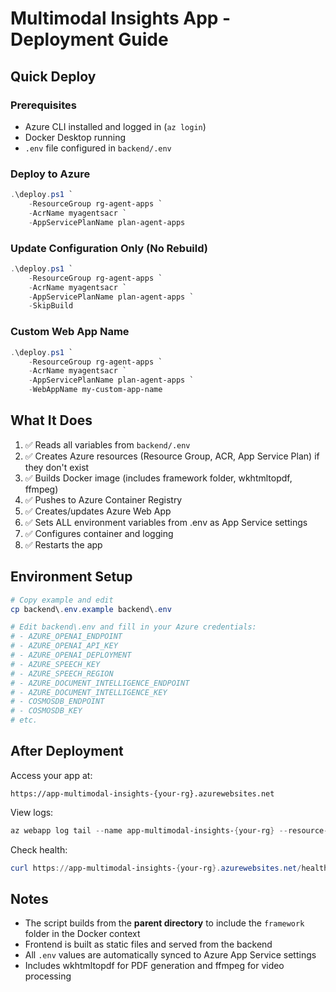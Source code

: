 # Multimodal Insights App - Deployment Guide

## Quick Deploy

### Prerequisites
- Azure CLI installed and logged in (`az login`)
- Docker Desktop running
- `.env` file configured in `backend/.env`

### Deploy to Azure

```powershell
.\deploy.ps1 `
    -ResourceGroup rg-agent-apps `
    -AcrName myagentsacr `
    -AppServicePlanName plan-agent-apps
```

### Update Configuration Only (No Rebuild)

```powershell
.\deploy.ps1 `
    -ResourceGroup rg-agent-apps `
    -AcrName myagentsacr `
    -AppServicePlanName plan-agent-apps `
    -SkipBuild
```

### Custom Web App Name

```powershell
.\deploy.ps1 `
    -ResourceGroup rg-agent-apps `
    -AcrName myagentsacr `
    -AppServicePlanName plan-agent-apps `
    -WebAppName my-custom-app-name
```

## What It Does

1. ✅ Reads all variables from `backend/.env`
2. ✅ Creates Azure resources (Resource Group, ACR, App Service Plan) if they don't exist
3. ✅ Builds Docker image (includes framework folder, wkhtmltopdf, ffmpeg)
4. ✅ Pushes to Azure Container Registry
5. ✅ Creates/updates Azure Web App
6. ✅ Sets ALL environment variables from .env as App Service settings
7. ✅ Configures container and logging
8. ✅ Restarts the app

## Environment Setup

```powershell
# Copy example and edit
cp backend\.env.example backend\.env

# Edit backend\.env and fill in your Azure credentials:
# - AZURE_OPENAI_ENDPOINT
# - AZURE_OPENAI_API_KEY
# - AZURE_OPENAI_DEPLOYMENT
# - AZURE_SPEECH_KEY
# - AZURE_SPEECH_REGION
# - AZURE_DOCUMENT_INTELLIGENCE_ENDPOINT
# - AZURE_DOCUMENT_INTELLIGENCE_KEY
# - COSMOSDB_ENDPOINT
# - COSMOSDB_KEY
# etc.
```

## After Deployment

Access your app at:
```
https://app-multimodal-insights-{your-rg}.azurewebsites.net
```

View logs:
```powershell
az webapp log tail --name app-multimodal-insights-{your-rg} --resource-group {your-rg}
```

Check health:
```powershell
curl https://app-multimodal-insights-{your-rg}.azurewebsites.net/health
```

## Notes

- The script builds from the **parent directory** to include the `framework` folder in the Docker context
- Frontend is built as static files and served from the backend
- All `.env` values are automatically synced to Azure App Service settings
- Includes wkhtmltopdf for PDF generation and ffmpeg for video processing
